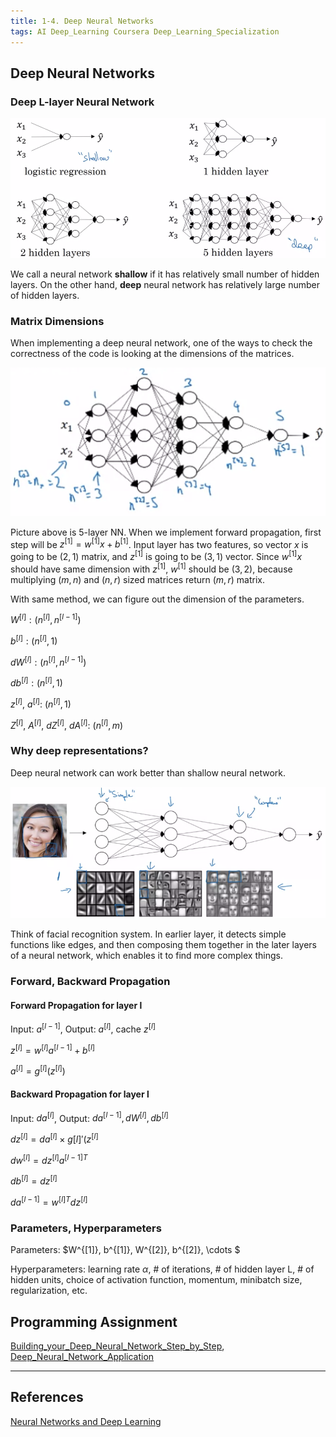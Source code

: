 ```yaml
---
title: 1-4. Deep Neural Networks
tags: AI Deep_Learning Coursera Deep_Learning_Specialization
---
```


## Deep Neural Networks

### Deep L-layer Neural Network

![](https://raw.githubusercontent.com/evfox9/blog/master/deeplearning/dl1401.png)

We call a neural network **shallow** if it has relatively small number of hidden layers. On the other hand, **deep** neural 
network has relatively large number of hidden layers.

### Matrix Dimensions

When implementing a deep neural network, one of the ways to check the correctness of the code is looking at the dimensions 
of the matrices.

![](https://raw.githubusercontent.com/evfox9/blog/master/deeplearning/dl1402.png)

Picture above is 5-layer NN. When we implement forward propagation, first step will be $z^{[1]} = w^{[1]} x + b^{[1]}$. 
Input layer has two features, so vector $x$ is going to be $(2,1)$ matrix, and $z^{[1]}$ is going to be $(3,1)$ vector. 
Since $w^{[1]} x$ should have same dimension with $z^{[1]}$, $w^{[1]}$ should be $(3,2)$, because multiplying $(m,n)$ and 
$(n,r)$ sized matrices return $(m,r)$ matrix. 

With same method, we can figure out the dimension of the parameters.

$W^{[l]}: (n^{[l]}, n^{[l-1]})$

$b^{[l]}: (n^{[l]}, 1)$

$d W^{[l]}: (n^{[l]}, n^{[l-1]})$

$d b^{[l]}: (n^{[l]}, 1)$

$z^{[l]},\ a^{[l]}:\ (n^{[l]}, 1)$

$Z^{[l]},\ A^{[l]},\ d Z^{[l]},\ d A^{[l]}:\ (n^{[l]}, m)$

### Why deep representations?

Deep neural network can work better than shallow neural network.

![](https://raw.githubusercontent.com/evfox9/blog/master/deeplearning/dl1403.png)

Think of facial recognition system. In earlier layer, it detects simple functions like edges, and then composing them together 
in the later layers of a neural network, which enables it to find more complex things. 

### Forward, Backward Propagation

#### Forward Propagation for layer l
Input: $a^{[l-1]}$, Output: $a^{[l]}$, cache $z^{[l]}$

$z^{[l]} = w^{[l]} a^{[l-1]} + b^{[l]}$

$a^{[l]} = g^{[l]} (z^{[l]})$

#### Backward Propagation for layer l

Input: $d a^{[l]}$, Output: $d a^{[l-1]}, d W^{[l]}, d b^{[l]}$

$d z^{[l]} = d a^{[l]} \times g{[l]'} (z^{[l]}$

$d w^{[l]} = d z^{[l]} a^{[l-1]T}$

$d b^{[l]} = d z^{[l]}$

$d a^{[l-1]} = w^{[l]T} d z^{[l]}$

### Parameters, Hyperparameters

Parameters: $W^{[1]}, b^{[1]}, W^{[2]}, b^{[2]}, \cdots $

Hyperparameters: learning rate $\alpha$, # of iterations, # of hidden layer L, # of hidden units, choice of activation function, 
momentum, minibatch size, regularization, etc.


## Programming Assignment

[Building_your_Deep_Neural_Network_Step_by_Step](https://github.com/evfox9/Coursera/blob/master/Deep_Learning/Neural_Networks_and_Deep_Learning/Building_your_Deep_Neural_Network_Step_by_Step.ipynb), 
[Deep_Neural_Network_Application](https://github.com/evfox9/Coursera/blob/master/Deep_Learning/Neural_Networks_and_Deep_Learning/Deep_Neural_Network_Application.ipynb)

---

## References

[Neural Networks and Deep Learning](https://www.coursera.org/learn/neural-networks-deep-learning)



<script type="text/javascript" async
  src="https://cdn.mathjax.org/mathjax/latest/MathJax.js?config=TeX-MML-AM_CHTML">
</script>
